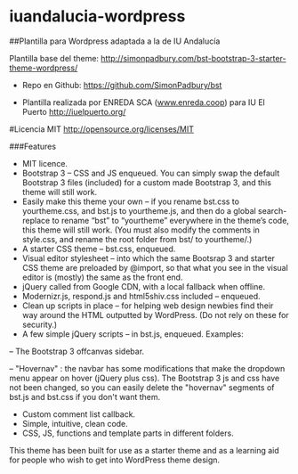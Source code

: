 iuandalucia-wordpress
=====================

##Plantilla para Wordpress adaptada a la de IU Andalucía 

Plantilla base del theme: http://simonpadbury.com/bst-bootstrap-3-starter-theme-wordpress/

* Repo en Github: https://github.com/SimonPadbury/bst

* Plantilla realizada por ENREDA SCA (www.enreda.coop) para IU El Puerto http://iuelpuerto.org/

#Licencia MIT http://opensource.org/licenses/MIT 


###Features

* MIT licence.
* Bootstrap 3 – CSS and JS enqueued. You can simply swap the default Bootstrap 3 files (included) for a custom made Bootstrap 3, and this theme will still work.
* Easily make this theme your own – if you rename bst.css to yourtheme.css, and bst.js to yourtheme.js, and then do a global search-replace to rename “bst” to “yourtheme” everywhere in the theme’s code, this theme will still work. (You must also modify the comments in style.css, and rename the root folder from bst/ to yourtheme/.)
* A starter CSS theme – bst.css, enqueued.
* Visual editor stylesheet – into which the same Bootsrap 3 and starter CSS theme are preloaded by @import, so that what you see in the visual editor is (mostly) the same as the front end.
* jQuery called from Google CDN, with a local fallback when offline.
* Modernizr.js, respond.js and html5shiv.css included – enqueued.
* Clean up scripts in place – for helping web design newbies find their way around the HTML outputted by WordPress. (Do not rely on these for security.)
* A few simple jQuery scripts – in bst.js, enqueued. Examples:

– The Bootstrap 3 offcanvas sidebar.

– "Hovernav" : the navbar has some modifications that make the dropdown menu appear on hover (jQuery plus css). The Bootstrap 3 js and css have not been changed, so you can easily delete the "hovernav" segments of bst.js and bst.css if you don't want them. 

* Custom comment list callback.
* Simple, intuitive, clean code.
* CSS, JS, functions and template parts in different folders.

This theme has been built for use as a starter theme and as a learning aid for people who wish to get into WordPress theme design.
